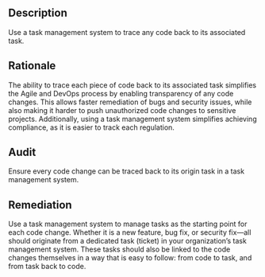## Description

Use a task management system to trace any code back to its associated task.

## Rationale

The ability to trace each piece of code back to its associated task simplifies the Agile and DevOps process by enabling transparency of any code changes. This allows faster remediation of bugs and security issues, while also making it harder to push unauthorized code changes to sensitive projects. Additionally, using a task management system simplifies achieving compliance, as it is easier to track each regulation.

## Audit

Ensure every code change can be traced back to its origin task in a task management system.

## Remediation

Use a task management system to manage tasks as the starting point for each code change. Whether it is a new feature, bug fix, or security fix—all should originate from a dedicated task (ticket) in your organization’s task management system. These tasks should also be linked to the code changes themselves in a way that is easy to follow: from code to task, and from task back to code.
